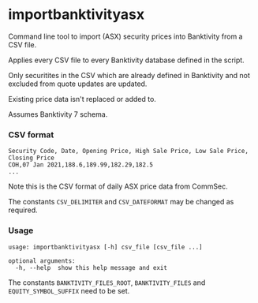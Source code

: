 # importbanktivityasx
Command line tool to import (ASX) security prices into Banktivity from a CSV file. 

Applies every CSV file to every Banktivity database defined in the script.

Only securitites in the CSV which are already defined in Banktivity and not excluded from quote updates are updated.

Existing price data isn't replaced or added to.

Assumes Banktivity 7 schema.

### CSV format
```
Security Code, Date, Opening Price, High Sale Price, Low Sale Price, Closing Price
COH,07 Jan 2021,188.6,189.99,182.29,182.5
...
```
Note this is the CSV format of daily ASX price data from CommSec.

The constants `CSV_DELIMITER` and `CSV_DATEFORMAT` may be changed as required.

### Usage
```
usage: importbanktivityasx [-h] csv_file [csv_file ...]

optional arguments:
  -h, --help  show this help message and exit

```
The constants `BANKTIVITY_FILES_ROOT`, `BANKTIVITY_FILES` and `EQUITY_SYMBOL_SUFFIX` need to be set.
